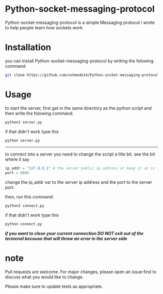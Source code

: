 # Python-socket-messaging-protocol

Python-socket-messaging-protocol is a simple Messaging protocol i wrote to help people learn how sockets work


# Installation

you can install Python-socket-messaging-protocol by writing the folowing command:

```bash
git clone https://github.com/xxhmode14/Python-socket-messaging-protocol.git
```
# Usage

to start the server, first get in the same directory as the python script and then write the folowing command:

```bash
python3 server.py
```
if that didn't work type this
```bash
python server.py
```

---------------------------------------


to connect into a server you need to change the script a litle bit.
see the bit where it say

```python
ip_addr = "127.0.0.1" # the server public ip address or keep it as is for a local server
port = 8888
```
change the ip_addr var to the server ip address and the port to the server port.

then, run this command:
```bash
python3 connect.py
```
if that didn't work type this
```bash
python connect.py
```

***if you want to close your current connection DO NOT exit out of the termenal becouse that will throw an error in the server side***

# note

Pull requests are welcome. For major changes, please open an issue first to discuss what you would like to change.

Please make sure to update tests as appropriate.

